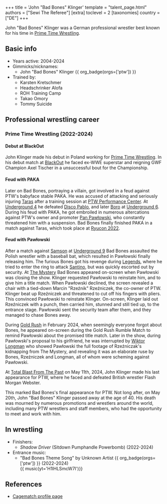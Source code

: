+++
title = 'John "Bad Bones" Klinger'
template = "talent_page.html"
authors = ["Sewi The Referee"]
[extra]
toclevel = 2
[taxonomies]
country = ["DE"]
+++

John "Bad Bones" Klinger was a German professional wrestler best known for his time in [Prime Time Wrestling](@/o/ptw.md).

## Basic info

* Years active: 2004-2024
* Gimmicks/nicknames:
  - John "Bad Bones" Klinger {{ org_badge(orgs=['ptw']) }}
* Trained by:
  - Karsten Kretschmer
  - Headschrinker Alofa
  - ROH Training Camp
  - Takao Omory
  - Tommy Suicide

## Professional wrestling career

### Prime Time Wrestling (2022-2024)

#### Debut at BlackOut

John Klinger made his debut in Poland working for [Prime Time Wrestling](@/o/ptw.md). In his debut match at [BlackOut](@/e/ptw/2022-02-19-ptw-2-blackout.md) he faced ex-WWE superstar and reigning GWF Champion Axel Tischer in a unsuccessful bout for the Championship.

#### Feud with PAKA

Later on Bad Bones, portraying a villain, got involved in a feud against PTW's babyface stable PAKA. He was accused of attacking and seriously injuring [Taras](@/w/taras.md) after a training session at [PTW Performance Center](@/v/ptw-targowa.md).
At [Underground 4](@/e/ptw/2022-04-24-ptw-underground-4.md) he defeated [Disco Pablo](@/w/disco-pablo.md), and later [Boro](@/w/boro.md) at [Underground 6](@/e/ptw/2022-06-26-ptw-underground-6.md). 
During his feud with PAKA, he got embroiled in numerous altercations against PTW's owner and promoter [Pan Pawłowski](@/w/pan-pawlowski.md), who constantly threatened him with a suspension.
Bad Bones finally finished PAKA in a match against Taras, which took place at [Ryucon 2022](@/e/ptw/2022-07-31-ptw-x-ryucon.md).

#### Feud with Pawłowski

After a match against [Samson](@/w/samson.md) at [Underground 9](@/e/ptw/2022-10-30-ptw-underground-9.md) Bad Bones assaulted the Polish wrestler with a baseball bat, which resulted in Pawłowski finally releasing him.
The furious Bones got his revenge during [Legends](@/e/ptw/2022-11-26-ptw-3-legends.md), where he tried to enter the ring to attack [Santino](@/w/santino.md), but was quickly escorted out by security.
At [The Mystery](@/e/ptw/2023-06-25-ptw-4-mystery.md) Bad Bones appeared on-screen when Pawłowski was closing the show. Klinger requested Pawłowski to reinstate him, and to give him a title match.
When Pawłowski declined, the screen revealed a chair with a tied-down Marcin "Rzeźnik" Rzeźniczek, the co-owner of PTW. Klinger beat up Rzeźniczek and threatened to cut off his fingers with pliers.
This convinced Pawłowski to reinstate Klinger. On-screen, Klinger laid out Rzeźniczek with a punch, then carried him, stunned and still tied up, to the entrance stage. Pawłowski sent the security team after them, and they managed to chase Bones away.

During [Gold Rush](@/e/ptw/2024-02-03-ptw-5-gold-rush.md) in February 2024, when seemingly everyone forgot about Bones, he appeared on-screen during the Gold Rush Rumble Match to remind Pawłowski about the promised title match.
Later in the show, during Pawłowski's proposal to his girlfriend, he was interrupted by [Wiktor Longman](@/w/wiktor-longman.md) who showed Pawłowski the full footage of Rzeźniczak's kidnapping from The Mystery, and revealing it was an elaborate ruse by Bones, Rzeżniczek and Longman, all of whom were scheming against Pawłowski.

At [Total Blast From The Past](@/e/ptw/2024-05-11-ptw-6.md) on May 11th, 2024, John Klinger made his last appearance for PTW, where he faced and defeated British wrestler Flash Morgan Webster.

This marked Bad Bones's final appearance for PTW. Not long after, on May 20th, John "Bad Bones" Klinger passed away at the age of 40. His death was mourned by numerous promotions and wrestlers around the world, including many PTW wrestlers and staff members, who had the opportunity to meet and work with him.

## In wrestling

* Finishers:
  - _Shadow Driver_ (Sitdown Pumphandle Powerbomb) (2022-2024)
* Entrance music:
  - "Bad Bones Theme Song" by Unknown Artist
    {{ org_badge(orgs=['ptw']) }} (2022-2024) <br>
    {{ music(yt='H1lHLSmcW7I')}}

## References

* [Cagematch profile page](https://www.cagematch.net/?id=2&nr=2432)
